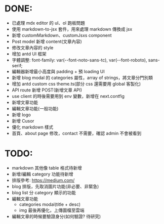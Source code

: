 # DONE:

- 已處理 mdx editor 的 ul、ol 跑板問題
- 使用 markdown-to-jsx 套件，用來處理 markdown 傳換成 jsx
- 新增 customMarkdown、customJsxs component
- Post model 新增 content(文章內容)
- 修改文章內容的 style
- 增加 antd UI 框架
- 字體調整: font-family: var(--font-noto-sans-tc), var(--font-roboto), sans-serif;
- 編輯器新增最小高度與 padding + 預 loading UI
- 新增 blog modal 的 categories 屬性，array of strings，將文章分門別類
- 增加 antd custom css theme.ts(部分 css 還需要用 global 客製化)
- API route 新增 POST(新增文章 API)
- use client 的時後需要用到 env 變數，新增在 next.contfig
- 新增文章功能
- 編輯文章功能(一般功能)
- 新增 logo
- 新增 Cusor
- 優化 markdown 樣式
- 首頁、about page 修改，contact 不需要，確認 admin 不會被看到

# TODO:

- markdown 其他像 table 格式待新增
- 新增/編輯 category 功能待新增
- 排版參考: https://medium.com/
- blog 排版，先取消圖片功能(非必要、非緊急)
- blog list 分 category 顯示的功能
- 編輯文章功能
  - categories modal(title + desc)
  - img 最後再優化，上傳圖檔至雲端
- 編輯文章的時候要驗證身分(如何驗證? 待研究)
